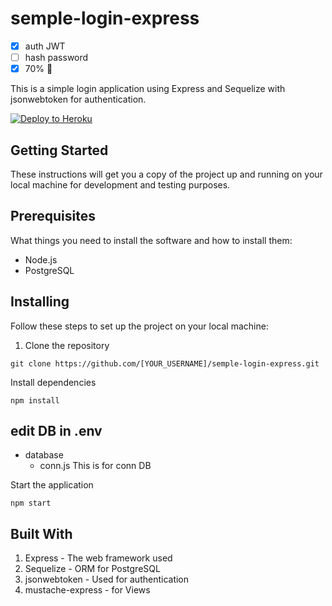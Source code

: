 # semple-login-express
- [x] auth JWT
- [ ] hash password
- [x] 70% :tada:

This is a simple login application using Express and Sequelize with jsonwebtoken for authentication.

<a href="https://heroku.com/deploy?template=https://github.com/00x1337/semple-login-express.git"><img src="https://camo.githubusercontent.com/bcffcd4a539d4b3c4bde97e0cea7503b9ac8d751ff8e4b5c5ad007a0eb59f518/68747470733a2f2f7777772e6865726f6b7563646e2e636f6d2f6465706c6f792f627574746f6e2e706e67" alt="Deploy to Heroku"></a>

## Getting Started
These instructions will get you a copy of the project up and running on your local machine for development and testing purposes.

## Prerequisites
What things you need to install the software and how to install them:

- Node.js
- PostgreSQL

## Installing
Follow these steps to set up the project on your local machine:

1. Clone the repository
```console
git clone https://github.com/[YOUR_USERNAME]/semple-login-express.git
```
Install dependencies
```console
npm install
```
## edit DB in .env
- database
	- conn.js
This is for conn DB

Start the application
```
npm start
````
## Built With
1. Express - The web framework used
2. Sequelize - ORM for PostgreSQL
3. jsonwebtoken - Used for authentication
4. mustache-express - for Views

